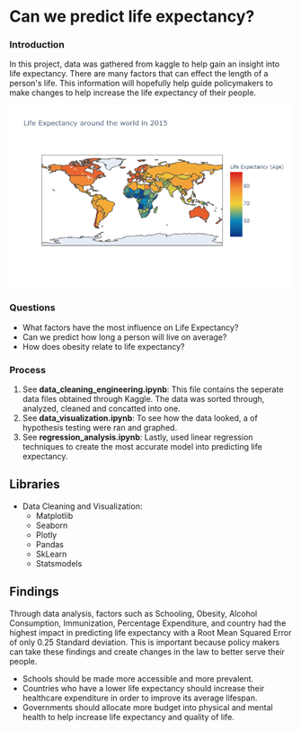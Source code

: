 # Can we predict life expectancy?  
  
### Introduction
In this project, data was gathered from kaggle to help gain an insight into life expectancy. There are many factors that can effect the length of a person's life. This information will hopefully help guide policymakers to make changes to help increase the life expectancy of their people.

![Image](/graphs/world_graph.png)

### Questions
- What factors have the most influence on Life Expectancy?
- Can we predict how long a person will live on average?
- How does obesity relate to life expectancy?  

### Process
1) See **data_cleaning_engineering.ipynb**: This file contains the seperate data files obtained through Kaggle. The data was sorted through, analyzed, cleaned and concatted into one.
2) See **data_visualization.ipynb**: To see how the data looked, a of hypothesis testing were ran and graphed.
3) See **regression_analysis.ipynb**: Lastly, used linear regression techniques to create the most accurate model into predicting life expectancy.

## Libraries

* Data Cleaning and Visualization:
  * Matplotlib
  * Seaborn
  * Plotly
  * Pandas
  * SkLearn
  * Statsmodels

## Findings
Through data analysis, factors such as Schooling, Obesity, Alcohol Consumption, Immunization, Percentage Expenditure, and country had the highest impact in predicting life expectancy with a Root Mean Squared Error of only 0.25 Standard deviation. This is important because policy makers can take these findings and create changes in the law to better serve their people. 
  * Schools should be made more accessible and more prevalent.
  * Countries who have a lower life expectancy should increase their healthcare expenditure in order to improve its average lifespan.
  * Governments should allocate more budget into physical and mental health to help increase life expectancy and quality of life.
  
  
